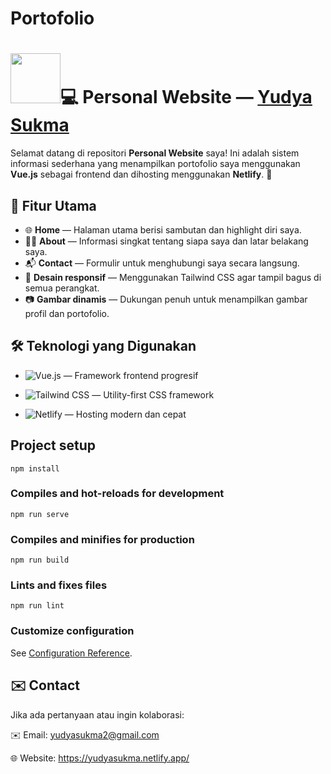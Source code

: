 # Portofolio

# <img src="https://media.giphy.com/media/v1.Y2lkPTc5MGI3NjExZG9rb2k2dmJtcWJ1YWljbjN1ZnN6ZmxkNWM3aWd5YnF1NmtsbGRhZiZlcD12MV9zdGlja2Vyc19zZWFyY2gmY3Q9ZQ/LOnt6uqjD9OexmQJRB/giphy.gif" width="80"/>💻 Personal Website — [Yudya Sukma](https://yudyasukma.netlify.app/)

Selamat datang di repositori **Personal Website** saya! Ini adalah sistem informasi sederhana yang menampilkan portofolio saya menggunakan **Vue.js** sebagai frontend dan dihosting menggunakan **Netlify**. 🎉

## 🚀 Fitur Utama

- 🌐 **Home** — Halaman utama berisi sambutan dan highlight diri saya.
- 🙋‍♂️ **About** — Informasi singkat tentang siapa saya dan latar belakang saya.
- 📬 **Contact** — Formulir untuk menghubungi saya secara langsung.
- 🎨 **Desain responsif** — Menggunakan Tailwind CSS agar tampil bagus di semua perangkat.
- 📷 **Gambar dinamis** — Dukungan penuh untuk menampilkan gambar profil dan portofolio.

## 🛠️ Teknologi yang Digunakan

- ![Vue.js](https://img.shields.io/badge/Vue.js-35495E?style=for-the-badge&logo=vue.js&logoColor=4FC08D)
  — Framework frontend progresif

- ![Tailwind CSS](https://img.shields.io/badge/Tailwind_CSS-06B6D4?style=for-the-badge&logo=tailwind-css&logoColor=white)
  — Utility-first CSS framework

- ![Netlify](https://img.shields.io/badge/Netlify-00C7B7?style=for-the-badge&logo=netlify&logoColor=white)
  — Hosting modern dan cepat

## Project setup
```
npm install
```

### Compiles and hot-reloads for development
```
npm run serve
```

### Compiles and minifies for production
```
npm run build
```

### Lints and fixes files
```
npm run lint
```

### Customize configuration
See [Configuration Reference](https://cli.vuejs.org/config/).

## ✉️ Contact

Jika ada pertanyaan atau ingin kolaborasi:

✉️ Email: yudyasukma2@gmail.com

🌐 Website: https://yudyasukma.netlify.app/
